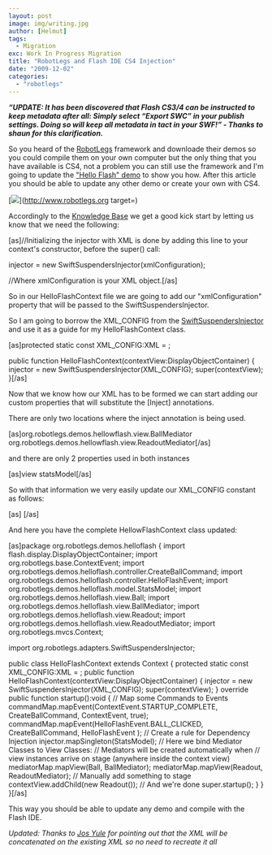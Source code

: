 ```yaml
---
layout: post
image: img/writing.jpg
author: [Helmut]
tags:
  - Migration
exc: Work In Progress Migration
title: "RobotLegs and Flash IDE CS4 Injection"
date: "2009-12-02"
categories: 
  - "robotlegs"
---
```


**_“UPDATE: It has been discovered that Flash CS3/4 can be instructed to keep metadata after all: Simply select “Export SWC” in your publish settings. Doing so will keep all metadata in tact in your SWF!” - Thanks to shaun for this clarification._**

So you heard of the [RobotLegs](http://www.robotlegs.org) framework and downloade their demos so you could compile them on your own computer but the only thing that you have available is CS4, not a problem you can still use the framework and I'm going to update the ["Hello Flash" demo](http://github.com/robotlegs/robotlegs-demos-Bundle/tree/master/HelloFlash/) to show you how. After this article you should be able to update any other demo or create your own with CS4.

[![](images/rl-header-logo-310-253.png)](http://www.robotlegs.org target=)

Accordingly to the [Knowledge Base](http://knowledge.robotlegs.org/faqs/framework-core/is-robotlegs-compatible-with-the-flash-ide-cs3cs4) we get a good kick start by letting us know that we need the following:

\[as\]//Initializing the injector with XML is done by adding this line to your context's constructor, before the super() call:

injector = new SwiftSuspendersInjector(xmlConfiguration);

//Where xmlConfiguration is your XML object.\[/as\]

So in our HelloFlashContext file we are going to add our "xmlConfiguration" property that will be passed to the SwiftSuspendersInjector.

So I am going to borrow the XML\_CONFIG from the [SwiftSuspendersInjector](http://github.com/robotlegs/robotlegs-framework/blob/master/src/org/robotlegs/adapters/SwiftSuspendersInjector.as) and use it as a guide for my HelloFlashContext class.

\[as\]protected static const XML\_CONFIG:XML = ;

public function HelloFlashContext(contextView:DisplayObjectContainer) { injector = new SwiftSuspendersInjector(XML\_CONFIG); super(contextView); }\[/as\]

Now that we know how our XML has to be formed we can start adding our custom properties that will substitute the \[Inject\] annotations.

There are only two locations where the inject annotation is being used.

\[as\]org.robotlegs.demos.hellowflash.view.BallMediator org.robotlegs.demos.hellowflash.view.ReadoutMediator\[/as\]

and there are only 2 properties used in both instances

\[as\]view statsModel\[/as\]

So with that information we very easily update our XML\_CONFIG constant as follows:

\[as\] \[/as\]

And here you have the complete HellowFlashContext class updated:

\[as\]package org.robotlegs.demos.helloflash { import flash.display.DisplayObjectContainer; import org.robotlegs.base.ContextEvent; import org.robotlegs.demos.helloflash.controller.CreateBallCommand; import org.robotlegs.demos.helloflash.controller.HelloFlashEvent; import org.robotlegs.demos.helloflash.model.StatsModel; import org.robotlegs.demos.helloflash.view.Ball; import org.robotlegs.demos.helloflash.view.BallMediator; import org.robotlegs.demos.helloflash.view.Readout; import org.robotlegs.demos.helloflash.view.ReadoutMediator; import org.robotlegs.mvcs.Context;

import org.robotlegs.adapters.SwiftSuspendersInjector;

public class HelloFlashContext extends Context { protected static const XML\_CONFIG:XML = ; public function HelloFlashContext(contextView:DisplayObjectContainer) { injector = new SwiftSuspendersInjector(XML\_CONFIG); super(contextView); } override public function startup():void { // Map some Commands to Events commandMap.mapEvent(ContextEvent.STARTUP\_COMPLETE, CreateBallCommand, ContextEvent, true); commandMap.mapEvent(HelloFlashEvent.BALL\_CLICKED, CreateBallCommand, HelloFlashEvent ); // Create a rule for Dependency Injection injector.mapSingleton(StatsModel); // Here we bind Mediator Classes to View Classes: // Mediators will be created automatically when // view instances arrive on stage (anywhere inside the context view) mediatorMap.mapView(Ball, BallMediator); mediatorMap.mapView(Readout, ReadoutMediator); // Manually add something to stage contextView.addChild(new Readout()); // And we're done super.startup(); } } }\[/as\]

This way you should be able to update any demo and compile with the Flash IDE.

_Updated: Thanks to [Jos Yule](http://twitter.com/josyule) for pointing out that the XML will be concatenated on the existing XML so no need to recreate it all_
